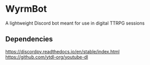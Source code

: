 # WyrmBot
A lightweight Discord bot meant for use in digital TTRPG sessions

## Dependencies
https://discordpy.readthedocs.io/en/stable/index.html
https://github.com/ytdl-org/youtube-dl